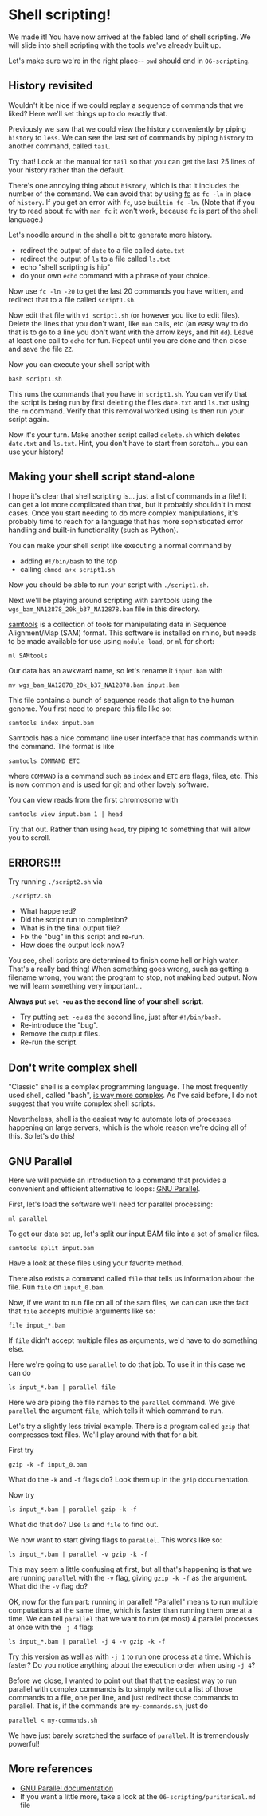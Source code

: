 # Shell scripting!

We made it!
You have now arrived at the fabled land of shell scripting.
We will slide into shell scripting with the tools we've already built up.

Let's make sure we're in the right place-- `pwd` should end in `06-scripting`.

## History revisited

Wouldn't it be nice if we could replay a sequence of commands that we liked?
Here we'll set things up to do exactly that.

Previously we saw that we could view the history conveniently by piping `history` to `less`.
We can see the last set of commands by piping `history` to another command, called `tail`.

Try that!
Look at the manual for `tail` so that you can get the last 25 lines of your history rather than the default.

There's one annoying thing about `history`, which is that it includes the number of the command.
We can avoid that by using [fc](http://pubs.opengroup.org/onlinepubs/9699919799/utilities/fc.html#top) as `fc -ln` in place of `history`.
If you get an error with `fc`, use `builtin fc -ln`.
(Note that if you try to read about `fc` with `man fc` it won't work, because `fc` is part of the shell language.)

Let's noodle around in the shell a bit to generate more history.

* redirect the output of `date` to a file called `date.txt`
* redirect the output of `ls` to a file called `ls.txt`
* echo "shell scripting is hip"
* do your own `echo` command with a phrase of your choice.

Now use `fc -ln -20` to get the last 20 commands you have written, and redirect that to a file called `script1.sh`.

Now edit that file with `vi script1.sh` (or however you like to edit files).
Delete the lines that you don't want, like `man` calls, etc (an easy way to do that is to go to a line you don't want with the arrow keys, and hit `dd`).
Leave at least one call to `echo` for fun.
Repeat until you are done and then close and save the file `ZZ`.

Now you can execute your shell script with

    bash script1.sh

This runs the commands that you have in `script1.sh`.
You can verify that the script is being run by first deleting the files `date.txt` and `ls.txt` using the `rm` command.
Verify that this removal worked using `ls` then run your script again.

Now it's your turn.
Make another script called `delete.sh` which deletes `date.txt` and `ls.txt`.
Hint, you don't have to start from scratch... you can use your history!


## Making your shell script stand-alone

I hope it's clear that shell scripting is... just a list of commands in a file!
It can get a lot more complicated than that, but it probably shouldn't in most cases.
Once you start needing to do more complex manipulations, it's probably time to reach for a language that has more sophisticated error handling and built-in functionality (such as Python).

You can make your shell script like executing a normal command by

* adding `#!/bin/bash` to the top
* calling `chmod a+x script1.sh`

Now you should be able to run your script with `./script1.sh`.

Next we'll be playing around scripting with samtools using the `wgs_bam_NA12878_20k_b37_NA12878.bam` file in this directory.

[samtools](https://www.htslib.org/doc/samtools.html) is a collection of tools for manipulating data in
Sequence Alignment/Map (SAM) format.
This software is installed on rhino, but needs to be made available for use using `module load`, or `ml` for short:

    ml SAMtools

Our data has an awkward name, so let's rename it `input.bam` with

    mv wgs_bam_NA12878_20k_b37_NA12878.bam input.bam

This file contains a bunch of sequence reads that align to the human genome.
You first need to prepare this file like so:

    samtools index input.bam

Samtools has a nice command line user interface that has commands within the command.
The format is like

    samtools COMMAND ETC

where `COMMAND` is a command such as `index` and `ETC` are flags, files, etc.
This is now common and is used for git and other lovely software.

You can view reads from the first chromosome with

    samtools view input.bam 1 | head

Try that out.
Rather than using `head`, try piping to something that will allow you to scroll.


## ERRORS!!!

Try running `./script2.sh` via

    ./script2.sh

* What happened?
* Did the script run to completion?
* What is in the final output file?
* Fix the "bug" in this script and re-run.
* How does the output look now?

You see, shell scripts are determined to finish come hell or high water.
That's a really bad thing!
When something goes wrong, such as getting a filename wrong, you want the program to stop, not making bad output.
Now we will learn something very important...

**Always put `set -eu` as the second line of your shell script.**

* Try putting `set -eu` as the second line, just after `#!/bin/bash`.
* Re-introduce the "bug".
* Remove the output files.
* Re-run the script.


## Don't write complex shell

"Classic" shell is a complex programming language.
The most frequently used shell, called "bash", [is way more complex](https://www.tldp.org/LDP/abs/html/).
As I've said before, I do not suggest that you write complex shell scripts.

Nevertheless, shell is the easiest way to automate lots of processes happening on large servers, which is the whole reason we're doing all of this.
So let's do this!


## GNU Parallel

Here we will provide an introduction to a command that provides a convenient and efficient alternative to loops: [GNU Parallel](https://www.gnu.org/software/parallel/).

First, let's load the software we'll need for parallel processing:

    ml parallel

To get our data set up, let's split our input BAM file into a set of smaller files.

    samtools split input.bam

Have a look at these files using your favorite method.

There also exists a command called `file` that tells us information about the file.
Run `file` on `input_0.bam`.

Now, if we want to run file on all of the sam files, we can can use the fact that `file` accepts multiple arguments like so:

    file input_*.bam

If `file` didn't accept multiple files as arguments, we'd have to do something else.

Here we're going to use `parallel` to do that job.
To use it in this case we can do

    ls input_*.bam | parallel file

Here we are piping the file names to the `parallel` command.
We give `parallel` the argument `file`, which tells it which command to run.

Let's try a slightly less trivial example.
There is a program called `gzip` that compresses text files.
We'll play around with that for a bit.

First try

    gzip -k -f input_0.bam

What do the `-k` and `-f` flags do?
Look them up in the `gzip` documentation.

Now try

    ls input_*.bam | parallel gzip -k -f

What did that do?
Use `ls` and `file` to find out.

We now want to start giving flags to `parallel`.
This works like so:

    ls input_*.bam | parallel -v gzip -k -f

This may seem a little confusing at first, but all that's happening is that we are running `parallel` with the `-v` flag, giving `gzip -k -f` as the argument.
What did the `-v` flag do?

OK, now for the fun part: running in parallel!
"Parallel" means to run multiple computations at the same time, which is faster than running them one at a time.
We can tell `parallel` that we want to run (at most) 4 parallel processes at once with the `-j 4` flag:

    ls input_*.bam | parallel -j 4 -v gzip -k -f

Try this version as well as with `-j 1` to run one process at a time.
Which is faster?
Do you notice anything about the execution order when using `-j 4`?

Before we close, I wanted to point out that that the easiest way to run parallel with complex commands is to simply write out a list of those commands to a file, one per line, and just redirect those commands to parallel.
That is, if the commands are `my-commands.sh`, just do

    parallel < my-commands.sh

We have just barely scratched the surface of `parallel`.
It is tremendously powerful!


## More references

* [GNU Parallel documentation](https://www.gnu.org/software/parallel/)
* If you want a little more, take a look at the `06-scripting/puritanical.md` file
